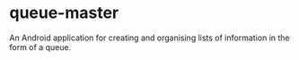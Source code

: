 # queue-master
An Android application for creating and organising lists of information in the form of a queue.
